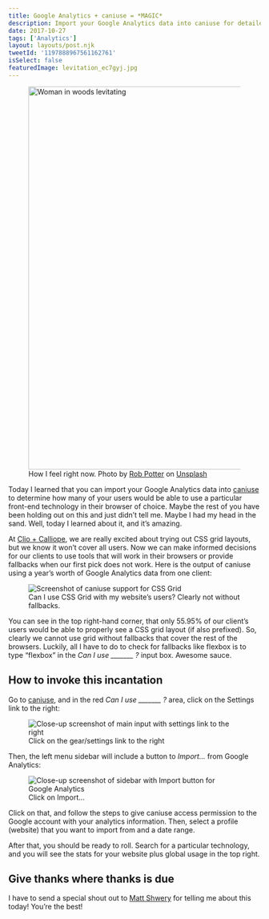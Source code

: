 ```yaml
---
title: Google Analytics + caniuse = *MAGIC*
description: Import your Google Analytics data into caniuse for detailed feature support for your users.
date: 2017-10-27
tags: ['Analytics']
layout: layouts/post.njk
tweetId: '1197888967561162761'
isSelect: false
featuredImage: levitation_ec7gyj.jpg
---
```


<figure>
  <img src="{% src "levitation_ec7gyj.jpg" %}"
    srcset="{% srcset "levitation_ec7gyj.jpg" %}"
    sizes="(min-width: 760px) 680px, 93.64vw"
    alt="Woman in woods levitating"
    width="1360" height="765">
  <figcaption>How I feel right now. Photo by <a href="https://unsplash.com/photos/GR2uZmp7mUo?utm_source=unsplash&utm_medium=referral&utm_content=creditCopyText">Rob Potter</a> on <a href="https://unsplash.com/?utm_source=unsplash&utm_medium=referral&utm_content=creditCopyText">Unsplash</a></figcaption>
</figure>

Today I learned that you can import your Google Analytics data into [caniuse](https://caniuse.com/) to determine how many of your users would be able to use a particular front-end technology in their browser of choice. Maybe the rest of you have been holding out on this and just didn’t tell me. Maybe I had my head in the sand. Well, today I learned about it, and it’s amazing.

At [Clio + Calliope](https://www.clioandcalliope.com/), we are really excited about trying out CSS grid layouts, but we know it won’t cover all users. Now we can make informed decisions for our clients to use tools that will work in their browsers or provide fallbacks when our first pick does not work. Here is the output of caniuse using a year’s worth of Google Analytics data from one client:

<figure>
    <img src="/img/caniuse-magic/caniuse-grid.png"
         alt="Screenshot of caniuse support for CSS Grid">
    <figcaption>Can I use CSS Grid with my website’s users? Clearly not without fallbacks.</figcaption>
</figure>

You can see in the top right-hand corner, that only 55.95% of our client’s users would be able to properly see a CSS grid layout (if also prefixed). So, clearly we cannot use grid without fallbacks that cover the rest of the browsers. Luckily, all I have to do to check for fallbacks like flexbox is to type “flexbox” in the *Can I use _______ ?* input box. Awesome sauce.

## How to invoke this incantation
Go to [caniuse](https://caniuse.com/), and in the red *Can I use _______ ?* area, click on the Settings link to the right:

<figure>
  <img src="/img/caniuse-magic/caniuse-zoom.png"
    alt="Close-up screenshot of main input with settings link to the right">
  <figcaption>Click on the gear/settings link to the right</figcaption>
</figure>

Then, the left menu sidebar will include a button to *Import...* from Google Analytics:

<figure>
  <img src="/img/caniuse-magic/caniuse-sidebar.png"
    alt="Close-up screenshot of sidebar with Import button for Google Analytics">
  <figcaption>Click on Import...</figcaption>
</figure>

Click on that, and follow the steps to give caniuse access permission to the Google account with your analytics information. Then, select a profile (website) that you want to import from and a date range.

After that, you should be ready to roll. Search for a particular technology, and you will see the stats for your website plus global usage in the top right.

## Give thanks where thanks is due
I have to send a special shout out to [Matt Shwery](https://medium.com/@mshwery) for telling me about this today! You’re the best!
